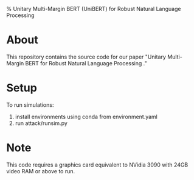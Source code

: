 % Unitary Multi-Margin BERT (UniBERT) for Robust Natural Language Processing

# About
This repository contains the source code for our paper "Unitary Multi-Margin BERT for Robust Natural Language Processing
."

# Setup
To run simulations:
1. install environments using conda from environment.yaml
2. run attack/runsim.py

# Note
This code requires a graphics card equivalent to NVidia 3090 with 24GB video RAM or above to run.
